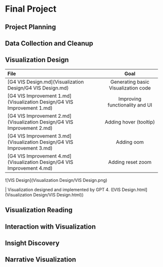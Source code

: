 # Final Project

## Project Planning

## Data Collection and Cleanup

## Visualization Design

| File                                                                    |                Goal                 |
|:------------------------------------------------------------------------|:-----------------------------------:|
| [G4 VIS Design.md](Visualization Design/G4 VIS Design.md)               | Generating basic Visualization code |
| [G4 VIS Improvement 1.md](Visualization Design/G4 VIS Improvement 1.md) |   Improving functionality and UI    |
| [G4 VIS Improvement 2.md](Visualization Design/G4 VIS Improvement 2.md) |       Adding hover (tooltip)        |
| [G4 VIS Improvement 3.md](Visualization Design/G4 VIS Improvement 3.md) |             Adding oom              |
| [G4 VIS Improvement 4.md](Visualization Design/G4 VIS Improvement 4.md) |          Adding reset zoom          |

![VIS Design](Visualization Design/VIS Design.png)

| Visualization designed and implemented by GPT 4. ([VIS Design.html](Visualization Design/VIS Design.html))


## Visualization Reading

## Interaction with Visualization

## Insight Discovery

## Narrative Visualization



